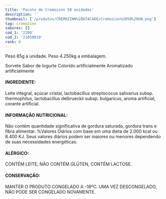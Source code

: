 ```yaml
---
title: 'Pacote de Cremozinn 50 unidades'
description: ''
thumbnail: ['/produtos/CREMOZINN%20ATACADO/Cremozinn%2050%20UN.png']
tag: cremozinn
sabores: []
cod_1: '2200'
cod_2: '21050010'
rank: 0
---
```

Peso 85g a unidade.
Peso 4.250kg a embalagem.

Sorvete Sabor de Iogurte
Colorido artificialmente
Aromatizado artificialmente

#### INGREDIENTE:

Leite integral, açúcar cristal, lactobacillus streptococus salivarius subsp. thermophilus, lactobacillus delbrueckii subsp. bulgaricus, aroma artificial, corante artificial.

#### INFORMAÇÃO NUTRICIONAL:

Não contém quantidade significativa de gordura saturada, gordura trans e fibra alimentar.
%Valores Diários com base em uma dieta de 2.000 kcal ou 8.400 KJ. Seus valores diários podem ser maiores ou menores dependendo de suas necessidades energéticas.

#### ALÉRGICO:

CONTÉM LEITE, NÃO CONTÉM GLÚTEN, CONTÉM LACTOSE.

#### CONSERVAÇÃO:

MANTER O PRODUTO CONGELADO A -18ºC. UMA VEZ DESCONGELADO, NÃO PODE SER CONGELADO NOVAMENTE.

